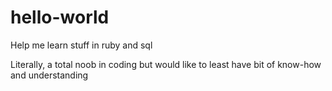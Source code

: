 # hello-world
Help me learn stuff in ruby and sql

Literally, a total noob in coding but would like to least have bit of know-how and understanding
